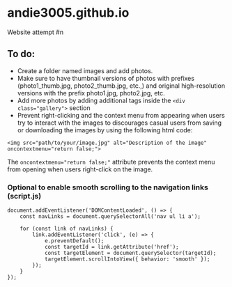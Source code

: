 # andie3005.github.io
Website attempt #n

## To do:  
- Create a folder named images and add photos.  
- Make sure to have thumbnail versions of photos with prefixes (photo1_thumb.jpg, photo2_thumb.jpg, etc.,) and original high-resolution versions with the prefix photo1.jpg, photo2.jpg, etc.  
- Add more photos by adding additional <a> tags inside the `<div class="gallery">` section  
- Prevent right-clicking and the context menu from appearing when users try to interact with the images to discourages casual users from saving or downloading the images by using the following html code:

```
<img src="path/to/your/image.jpg" alt="Description of the image" oncontextmenu="return false;">
```
  
The `oncontextmenu="return false;"` attribute prevents the context menu from opening when users right-click on the image.


### Optional to enable smooth scrolling to the navigation links (script.js)    
```
document.addEventListener('DOMContentLoaded', () => {
    const navLinks = document.querySelectorAll('nav ul li a');
    
    for (const link of navLinks) {
        link.addEventListener('click', (e) => {
            e.preventDefault();
            const targetId = link.getAttribute('href');
            const targetElement = document.querySelector(targetId);
            targetElement.scrollIntoView({ behavior: 'smooth' });
        });
    }
});
```
